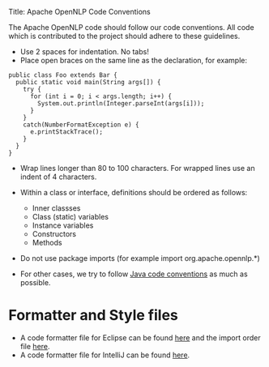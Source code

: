 Title: Apache OpenNLP Code Conventions

The Apache OpenNLP code should follow our code conventions. All code which
is contributed to the project should adhere to these guidelines. 

* Use 2 spaces for indentation. No tabs!
* Place open braces on the same line as the declaration, for example:

```
public class Foo extends Bar {
  public static void main(String args[]) {
    try {
      for (int i = 0; i < args.length; i++) {
        System.out.println(Integer.parseInt(args[i]));
      }		        
    }
    catch(NumberFormatException e) {
      e.printStackTrace();
    }
  }
}
```

* Wrap lines longer than 80 to 100 characters. For wrapped lines use an indent of 4 characters.
* Within a class or interface, definitions should be ordered as follows:
    * Inner classses
    * Class (static) variables
    * Instance variables
    * Constructors
    * Methods

* Do not use package imports (for example import org.apache.opennlp.*)
* For other cases, we try to follow
  [Java code conventions](http://www.oracle.com/technetwork/java/codeconv-138413.html) as much as possible.
  
# Formatter and Style files
* A code formatter file for Eclipse can be found [here](code-formatter/OpenNLP-Eclipse-Formatter.xml) and the import order file [here](code-formatter/eclipse-opennlp.importorder).
* A code formatter file for IntelliJ can be found [here](code-formatter/OpenNLP-IntelliJ-Formatter.xml).
